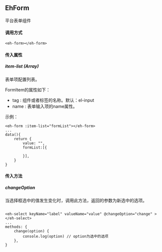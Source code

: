 
## EhForm
平台表单组件
#### 调用方式

```
<eh-form></eh-form>
```
#### 传入属性
##### item-list (Array)
表单项配置列表。

FormItem的属性如下：

- tag : 组件或者标签的名称。默认：el-input
- name : 表单输入项的name属性。


示例：
```
<eh-form :item-list="formList"></eh-form>
...
data(){
    return {
        value: "", 
        formList:[{
            
        }],
    }
}
```
#### 传入方法
##### changeOption
当选择框选中的值发生变化时，调用此方法，返回的参数为新选中的选项。
```

<eh-select keyName="label" valueName="value" @changeOption="change" ></eh-select>
...
methods: {
    change(option) {
        console.log(option) // option为选中的选项
    },
}
```